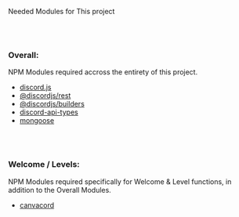 Needed Modules for This project

<br></br>

### Overall: 
NPM Modules required accross the entirety of this project.

 - [discord.js](https://www.npmjs.com/package/discord.js?source=post_page-----7b5fe27cb6fa----------------------)
 - [@discordjs/rest](https://discordjs.guide)
 - [@discordjs/builders](https://discordjs.guide)
 - [discord-api-types](https://discordjs.guide)
 - [mongoose](https://www.npmjs.com/package/mongoose)

<br></br>

### Welcome / Levels: 
NPM Modules required specifically for Welcome & Level functions, in addition to the Overall Modules.
 
 - [canvacord](https://www.npmjs.com/package/canvacord)
